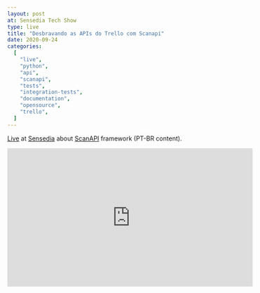 ```yaml
---
layout: post
at: Sensedia Tech Show
type: live
title: "Desbravando as APIs do Trello com Scanapi"
date: 2020-09-24
categories:
  [
    "live",
    "python",
    "api",
    "scanapi",
    "tests",
    "integration-tests",
    "documentation",
    "opensource",
    "trello",
  ]
---
```


[Live](https://youtu.be/cnBEVHWa_fM) at [Sensedia](https://www.youtube.com/channel/UC9YYs4_5rJt2L9-hnUOWhbw) about [ScanAPI](https://scanapi.dev) framework (PT-BR content).

<iframe width="560" height="315" src="https://www.youtube.com/embed/cnBEVHWa_fM" title="YouTube video player" frameborder="0" allow="accelerometer; autoplay; clipboard-write; encrypted-media; gyroscope; picture-in-picture" allowfullscreen></iframe>
